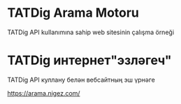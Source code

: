# TATDig Arama Motoru
TATDig API kullanımına sahip web sitesinin çalışma örneği
# TATDig интернет"эзләгеч"
TATDig API куллану белән вебсайтның эш үрнәге

https://arama.nigez.com/
